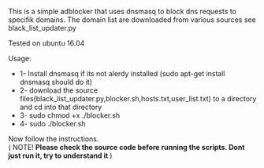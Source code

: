 This is a simple adblocker that uses dnsmasq to block dns requests to specifik domains. 
The domain list are downloaded from various sources see black_list_updater.py 

Tested on ubuntu 16.04

Usage:
<ul>
  <li>1- Install dnsmasq if its not alerdy installed (sudo apt-get install dnsmasq should do it)</li>
  <li>2- download the source files(black_list_updater.py,blocker.sh,hosts.txt,user_list.txt) to a directory and cd into that directory</li>
  <li>3- sudo chmod +x ./blocker.sh</li> 
  <li>4- sudo ./blocker.sh</li> 
</ul>
Now follow the instructions. 

<br>
( NOTE! <b> Please check the source code before running the scripts. Dont just run it, try to understand it </b> )
